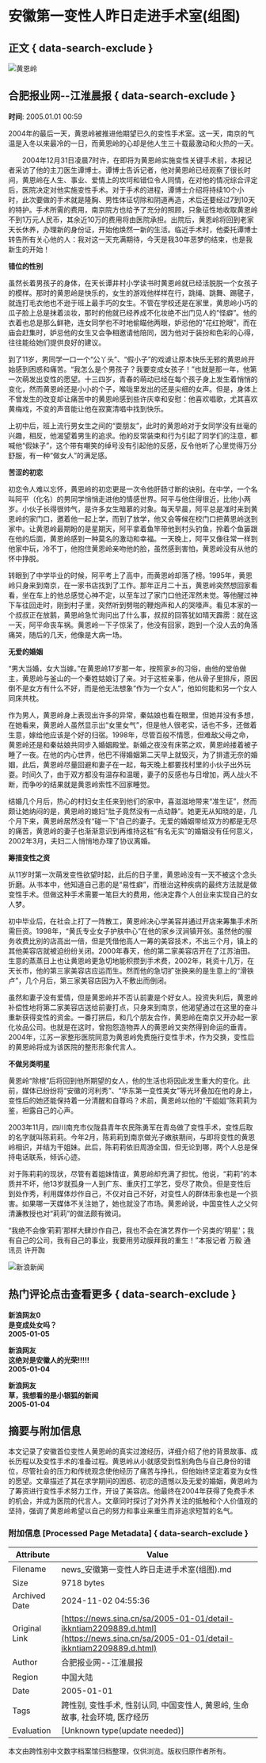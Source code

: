 # 安徽第一变性人昨日走进手术室(组图)

## 正文 { data-search-exclude }


![黄恩岭](https://n.sinaimg.cn/default/622af858/20181010/default_avatar.jpg)

## 合肥报业网--江淮晨报 { data-search-exclude }

**时间**: 2005.01.01 00:59  

2004年的最后一天，黄恩岭被推进他期望已久的变性手术室。这一天，南京的气温是入冬以来最冷的一日，而黄恩岭的心却是他人生三十载最激动和火热的一天。

　　2004年12月31日凌晨7时许，在即将为黄恩岭实施变性关键手术前，本报记者采访了他的主刀医生谭博士。谭博士告诉记者，他对黄恩岭已经观察了很长时间，黄恩岭在人生、事业、爱情上的坎坷和错位令人同情，在对他的情况综合评定后，医院决定对他实施变性手术。对于手术的进程，谭博士介绍将持续10个小时，此次要做的手术就是隆胸、男性体征切除和阴道再造，术后还要经过7到10天的特护。手术所需的费用，南京院方也给予了充分的照顾，只象征性地收取黄恩岭不到1万元人民币，其余近10万的费用将由医院承担。出院后，黄恩岭将回到老家天长休养，办理新的身份证，开始他焕然一新的生活。临近手术时，他委托谭博士转告所有关心他的人：我对这一天充满期待，今天是我30年恶梦的结束，也是我新生的开始！

**错位的性别**

虽然长着男孩子的身体，在天长谭井村小学读书时黄恩岭就已经活脱脱一个女孩子的模样。那时的黄恩岭是快乐的，女生的游戏他样样在行，跳绳、跳舞、踢毽子，就连打毛衣他也不逊于班上最手巧的女生。不管在学校还是在家里，黄恩岭小巧的瓜子脸上总是抹着淡妆，那时的他就已经养成不化妆绝不出门见人的“怪癖”。他的衣着也总是那么鲜艳，连女同学也不时地偷瞄他两眼，妒忌他的“花红抢眼”，而在庙会赶集时，妒忌他的女生又会争相邀请他陪同，因为他对于装扮和色彩的心得，往往能给她们提供良好的建议。

到了11岁，男同学一口一个“公丫头”、“假小子”的戏谑让原本快乐无邪的黄恩岭开始感到困惑和痛苦。“我怎么是个男孩子？我要变成女孩子！”也就是那一年，他第一次萌发出变性的愿望。十三四岁，青春的萌动已经在每个孩子身上发生着悄悄的变化，然而黄恩岭还是小小的个子，喉咙里发出的还是尖细的女声。但是，身体上不曾发生的改变却让痛苦中的黄恩岭感到些许庆幸和安慰：他喜欢唱歌，尤其喜欢黄梅戏，不变的声音能让他在寂寞清唱中找到快乐。

上初中后，班上流行男女生之间的“耍朋友”，此时的黄恩岭对于女同学没有丝毫的兴趣，相反，他渴望着男生的追求。他的反常装束和行为引起了同学们的注意，都喊他“假妹子”，这个带有嘲笑的绰号没有引起他的反感，反令他听了心里觉得万分舒服，有一种“做女人”的满足感。

**苦涩的初恋**

初恋令人难以忘怀，黄恩岭的初恋更是一次令他肝肠寸断的诀别。在中学，一个名叫阿平（化名）的男同学悄悄走进他的情感世界。阿平与他住得很近，比他小两岁。小伙子长得很帅气，是许多女生暗慕的对象。每天早晨，阿平总是准时来到黄恩岭的家门口，邀着他一起上学，而到了放学，他又会等候在校门口把黄恩岭送到家中。让黄恩岭最期盼的是星期天，阿平拿着鱼竿带他到村头钓鱼，拎着个鱼篓跟在他的后面，黄恩岭感到一种莫名的激动和幸福。一天晚上，阿平又像往常一样到他家中玩，冷不丁，他抱住黄恩岭亲吻他的脸，虽然感到害怕，黄恩岭没有从他的怀中挣脱。

转眼到了中学毕业的时候，阿平考上了高中，而黄恩岭却落了榜。1995年，黄恩岭只身来到南京，在一家书店找到了工作。那年正月二十五，黄恩岭突然想回家看看，坐在车上的他总感觉心神不定，以至车过了家门口他还浑然未觉。等他醒过神下车往回走时，刚到村子里，突然听到劈啪的鞭炮声和人的哭嚎声。看见本家的一个叔叔正在放鹅，黄恩岭急忙询问出了什么事，叔叔的回答犹如晴天霹雳：就在这一天，阿平命丧车祸。黄恩岭一下子惊呆了，他没有回家，跑到一个没人去的角落痛哭，随后的几天，他像是大病一场。

**无爱的婚姻**

“男大当婚，女大当嫁。”在黄恩岭17岁那一年，按照家乡的习俗，由他的堂伯做主，黄恩岭与釜山的一个秦姓姑娘订了亲。对于这桩亲事，他从骨子里排斥，原因倒不是女方有什么不好，而是他无法想象“作为一个女人”，他如何能和另一个女人同床共枕。

作为男人，黄恩岭身上表现出许多的异常，秦姑娘也看在眼里，但她并没有多想，在她看来，黄恩岭人虽然显示出“女里女气”，但是他人很老实，话也不多，还做着生意，嫁给他应该是个好的归宿。1998年，尽管百般不情愿，但难敌父母之命，黄恩岭还是和秦姑娘共同步入婚姻殿堂。新婚之夜没有床笫之欢，黄恩岭搂着被子睡了一夜。在他的内心世界，他巴不得婚姻第二天早上就毁灭，为了排遣无奈的婚姻，此后，黄恩岭尽量回避和妻子在一起，每天晚上都要找村里的小伙子出外玩耍。时间久了，由于双方都没有温存和温暖，妻子的反感也与日增加，两人战火不断，而争吵的结果就是黄恩岭索性不回家睡觉。

结婚几个月后，热心的村妇女主任来到他们的家中，喜滋滋地带来“准生证”，然而颇让她纳闷的是，黄恩岭的媳妇“肚子竟然没有一点动静”。她更无从知晓的是，几个月下来，黄恩岭居然没有“碰一下”自己的妻子。无爱的婚姻带给双方的都是无尽的痛苦，黄恩岭的妻子也渐渐意识到再维持这桩“有名无实”的婚姻没有任何意义，2002年3月，夫妇二人悄悄地办理了协议离婚。

**筹措变性之资**

从11岁时第一次萌发变性欲望时起，此后的日子里，黄恩岭没有一天不被这个念头折磨。从书本中，他知道自己患的是“易性癖”，而根治这种疾病的最终方法就是做变性手术。但做这种手术需要一笔巨大的费用，他决定靠个人创业来实现自己的女人梦。

初中毕业后，在社会上打了一阵散工，黄恩岭决心学美容并通过开店来筹集手术所需巨资。1998年，“黄氏专业女子护肤中心”在他的家乡汊涧镇开张。虽然他的服务收费比别的店高出一倍，但是凭借他高人一筹的美容技术，不出三个月，镇上的其他美容店就被迫纷纷关闭。2000年春天，他的第二家美容店开在了江苏油田。生意的蒸蒸日上也让黄恩岭更急切地能积攒到手术费，2002年，耗资十几万，在天长市，他的第三家美容店应运而生。然而他的急切扩张换来的是生意上的“滑铁卢”，几个月后，第三家美容店因为入不敷出而倒闭。

虽然和妻子没有爱情，但是黄恩岭并不否认前妻是个好女人。投资失利后，黄恩岭补偿性地将第二家美容店送给前妻打点，只身来到南京，他渴望通过在这里的奋斗重新获得变性的资金。一番打拼后，和几个朋友合作，黄恩岭在南京又开办起一家化妆品公司。也就是在这时，曾抱怨造物弄人的黄恩岭又突然得到命运的垂青。2004年，江苏一家整形医院同意为黄恩岭免费施行变性手术，作为交换，变性后的黄恩岭将成为该医院的整形形象代言人。

**不做另类明星**

黄恩岭“除根”后将回到他所期望的女人，他的生活也将因此发生重大的变化。此前，媒体已纷纷将“安徽的河利秀”、“华东第一变性美女”等光环叠加在他的身上，变性后的她还能保持着一分清醒和自尊吗？术前，黄恩岭以他的“干姐姐”陈莉莉为鉴，袒露自己的心声。

2003年11月，四川南充市仪陇县青年农民陈勇军在青岛做了变性手术，变性后取的名字就叫陈莉莉。今年2月，陈莉莉到南京做光子嫩肤期间，与即将变性的黄恩岭相识，并结为干姐妹。此后，陈莉莉依旧周游全国，但无论到哪，两个人总是保持电话联系，倾诉心迹。

对于陈莉莉的现状，尽管有着姐妹情谊，黄恩岭却充满了担忧。他说，“莉莉”的本质并不坏，他13岁就孤身一人到广东、重庆打工学艺，受尽了欺负。但是变性后到处作秀，利用媒体炒作自己，不仅对自己不好，对变性人的群体形象也是一个损害。如果哪一天媒体不关注她了，她也就没了市场。黄恩岭说，中国变性人之父何清濂教授也对“莉莉”的做法颇有微词。

“我绝不会像‘莉莉’那样大肆炒作自己，我也不会在演艺界作一个另类的‘明星’；我有自己的公司，我有自己的事业，我要用劳动膜拜我的重生！”本报记者 万毅 通讯员 许开踟

![新浪新闻](https://n.sinaimg.cn/default/2fb77759/20151125/320X320.png)

## 热门评论点击查看更多 { data-search-exclude }

**新浪网友0**  
**是变成处女吗？**  
**2005-01-05**

**新浪网友**  
**这绝对是安徽人的光荣!!!!!**  
**2005-01-04**

**新浪网友**  
**草，我想看的是小银狐的新闻**  
**2005-01-04**

## 摘要与附加信息

<!-- tcd_abstract -->
本文记录了安徽首位变性人黄恩岭的真实过渡经历，详细介绍了他的背景故事、成长历程以及变性手术的准备过程。黄恩岭从小就感受到性别角色与自己身份的错位，尽管社会的压力和传统观念使他经历了痛苦与挣扎，但他始终坚定着变为女性的愿望。文章描述了其在求学期间的困惑、初恋的遗憾以及无爱的婚姻，黄恩岭为了筹资进行变性手术努力工作，开设了美容店。他最终在2004年获得了免费手术的机会，并成为医院的代言人。文章同时探讨了对外界关注的抵触和个人价值观的坚持，强调了黄恩岭希望以自己的努力和事业来重生而非追求短暂的名气。
<!-- tcd_abstract_end -->

### 附加信息 [Processed Page Metadata] { data-search-exclude }

| Attribute       | Value                                  |
|-----------------|----------------------------------------|
| Filename        | news_安徽第一变性人昨日走进手术室(组图).md                             |
| Size            | 9718 bytes                           |
| Archived Date   | 2024-11-02 04:55:36                             |
| Original Link   | [https://news.sina.cn/sa/2005-01-01/detail-ikkntiam2209889.d.html](https://news.sina.cn/sa/2005-01-01/detail-ikkntiam2209889.d.html)                       |
| Author          | 合肥报业网--江淮晨报                               |
| Region          | 中国大陆                               |
| Date            | 2005-01-01                                 |
| Tags            | 跨性别, 变性手术, 性别认同, 中国变性人, 黄恩岭, 生命故事, 社会环境, 医疗经历                                 |
| Evaluation            | [Unknown type(update needed)]                                 |
<!-- tcd_table_end -->

本文由跨性别中文数字档案馆归档整理，仅供浏览。版权归原作者所有。
